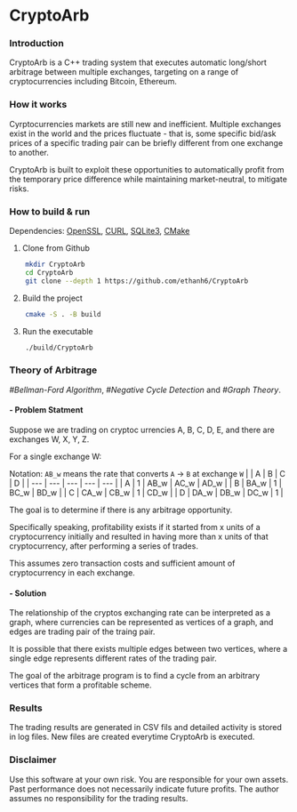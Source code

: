 # CryptoArb

### Introduction
CryptoArb is a C++ trading system that executes automatic long/short arbitrage
between multiple exchanges, targeting on a range of cryptocurrencies including
Bitcoin, Ethereum.

### How it works

Cyrptocurrencies markets are still new and inefficient. Multiple exchanges exist
in the world and the prices fluctuate - that is, some specific bid/ask prices of
a specific trading pair can be briefly different from one exchange to another.

CryptoArb is built to exploit these opportunities to automatically profit from
the temporary price difference while maintaining market-neutral, to mitigate
risks.


### How to build & run

Dependencies: <a href="https://www.openssl.org/source" target="_blank">OpenSSL</a>, <a href="http://curl.haxx.se" target="_blank">CURL</a>, <a href="http://www.sqlite.org" target="_blank">SQLite3</a>, <a href="https://cmake.org" target="_blank">CMake</a>

1. Clone from Github

```bash
    mkdir CryptoArb
    cd CryptoArb
    git clone --depth 1 https://github.com/ethanh6/CryptoArb
```

2. Build the project
```bash
    cmake -S . -B build
```

3. Run the executable
```bash
    ./build/CryptoArb
```

### Theory of Arbitrage

*#Bellman-Ford Algorithm*, *#Negative Cycle Detection* and *#Graph Theory*.

#### - Problem Statment

Suppose we are trading on cryptoc urrencies A, B, C, D, E, and there are exchanges W, X, Y, Z.

For a single exchange W: 

Notation: `AB_w` means the rate that converts `A` -> `B` at exchange `W`
|     | A   | B   | C   | D |
| --- | --- | --- | --- | --- |
| A | 1 | AB_w | AC_w | AD_w |
| B | BA_w | 1 | BC_w | BD_w |
| C | CA_w | CB_w | 1 | CD_w |
| D | DA_w | DB_w | DC_w | 1 |

The goal is to determine if there is any arbitrage opportunity.

Specifically speaking, profitability exists if it started from x units of a cryptocurrency initially and resulted in having more than x units of that cryptocurrency, after performing a series of trades.

This assumes zero transaction costs and sufficient amount of cryptocurrency in
each exchange.

#### - Solution

The relationship of the cryptos exchanging rate can be interpreted as a graph, where currencies
can be represented as vertices of a graph, and edges are trading pair of the
traing pair. 

It is possible that there exists multiple edges between two vertices, where a
single edge represents different rates of the trading pair.

The goal of the arbitrage program is to find a cycle from an arbitrary
vertices that form a profitable scheme.

### Results
The trading results are generated in CSV fils and detailed activity is stored in
log files. New files are created everytime CryptoArb is executed.

### Disclaimer
Use this software at your own risk. You are responsible for your own assets. Past performance does not necessarily indicate future profits. The author assumes no responsibility for the trading results.


